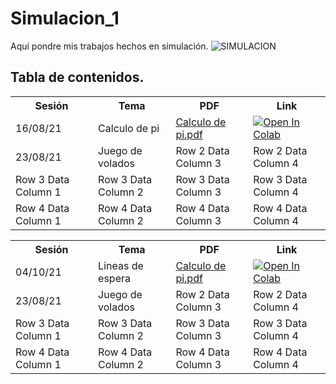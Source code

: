 # Simulacion_1
Aquí pondre mis trabajos hechos en simulación.
![SIMULACION](https://user-images.githubusercontent.com/86864418/130328604-9796433d-7923-46e3-bf21-18c620d8ec36.png)

## Tabla de contenidos.
<table>
 <tr>
 <th>Sesión</th>
 <th>Tema</th>
 <th>PDF</th>
 <th>Link</th>
 </tr>
 <tr>
 <td>16/08/21</td>
 <td>Calculo de pi</td>
 <td>
  <a href="https://github.com/JesusRosales1309/Simulacion_1/blob/main/Calculo%20de%20%CF%80%20por%20simulaci%C3%B3n.pdf" rel="external">Calculo de pi.pdf</a>
 </td>
  <td>
   <a href="https://colab.research.google.com/github/JesusRosales1309/Simulacion_1/blob/main/Calculo_de_pi.ipynb" target="_parent"><img src="https://camo.githubusercontent.com/52feade06f2fecbf006889a904d221e6a730c194/68747470733a2f2f636f6c61622e72657365617263682e676f6f676c652e636f6d2f6173736574732f636f6c61622d62616467652e737667" alt="Open In Colab" data-canonical-src="https://colab.research.google.com/assets/colab-badge.svg"></a>
  
 </td>                                                                                                                                     
 </tr>
 <tr>
 <td>23/08/21</td>
 <td>Juego de volados</td>
 <td>Row 2 Data Column 3</td>
 <td>Row 2 Data Column 4</td>
 </tr>
 </tr>
 <tr>
 <td>Row 3 Data Column 1</td>
 <td>Row 3 Data Column 2</td>
 <td>Row 3 Data Column 3</td>
 <td>Row 3 Data Column 4</td>
 </tr>
 </tr>
 <tr>
 <td>Row 4 Data Column 1</td>
 <td>Row 4 Data Column 2</td>
 <td>Row 4 Data Column 3</td>
 <td>Row 4 Data Column 4</td>
 </tr>
</table>

<table>
 <tr>
 <th>Sesión</th>
 <th>Tema</th>
 <th>PDF</th>
 <th>Link</th>
 </tr>
 <tr>
 <td>04/10/21</td>
 <td>Lineas de espera</td>
 <td>
  <a href="https://github.com/JesusRosales1309/Simulacion_1/blob/main/Calculo%20de%20%CF%80%20por%20simulaci%C3%B3n.pdf" rel="external">Calculo de pi.pdf</a>
 </td>
  <td>
   <a href="https://colab.research.google.com/github/JesusRosales1309/Simulacion_1/blob/main/Lineas_de_espera.ipynb" target="_parent"><img src="https://camo.githubusercontent.com/52feade06f2fecbf006889a904d221e6a730c194/68747470733a2f2f636f6c61622e72657365617263682e676f6f676c652e636f6d2f6173736574732f636f6c61622d62616467652e737667" alt="Open In Colab" data-canonical-src="https://colab.research.google.com/assets/colab-badge.svg"></a>
  
 </td>                                                                                                                                     
 </tr>
 <tr>
 <td>23/08/21</td>
 <td>Juego de volados</td>
 <td>Row 2 Data Column 3</td>
 <td>Row 2 Data Column 4</td>
 </tr>
 </tr>
 <tr>
 <td>Row 3 Data Column 1</td>
 <td>Row 3 Data Column 2</td>
 <td>Row 3 Data Column 3</td>
 <td>Row 3 Data Column 4</td>
 </tr>
 </tr>
 <tr>
 <td>Row 4 Data Column 1</td>
 <td>Row 4 Data Column 2</td>
 <td>Row 4 Data Column 3</td>
 <td>Row 4 Data Column 4</td>
 </tr>
</table>

